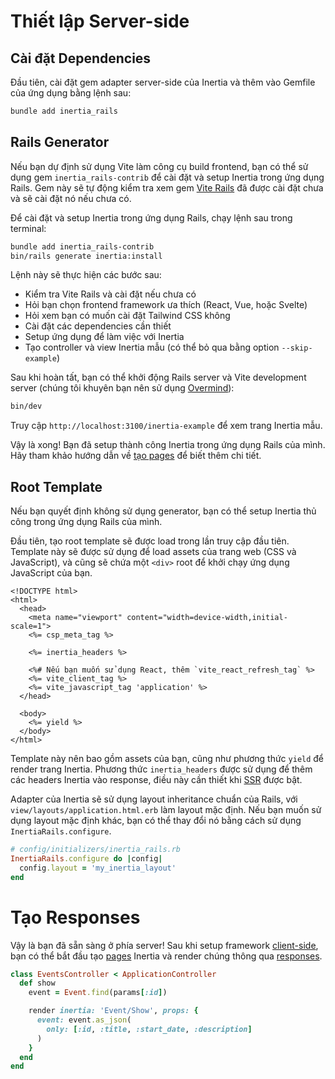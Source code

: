 # Thiết lập Server-side

## Cài đặt Dependencies

Đầu tiên, cài đặt gem adapter server-side của Inertia và thêm vào Gemfile của ứng dụng bằng lệnh sau:

```bash
bundle add inertia_rails
```

## Rails Generator

Nếu bạn dự định sử dụng Vite làm công cụ build frontend, bạn có thể sử dụng gem `inertia_rails-contrib` để cài đặt và setup Inertia trong ứng dụng Rails. Gem này sẽ tự động kiểm tra xem gem [Vite Rails](https://vite-ruby.netlify.app/guide/rails.html) đã được cài đặt chưa và sẽ cài đặt nó nếu chưa có.

Để cài đặt và setup Inertia trong ứng dụng Rails, chạy lệnh sau trong terminal:

```bash
bundle add inertia_rails-contrib
bin/rails generate inertia:install
```

Lệnh này sẽ thực hiện các bước sau:

- Kiểm tra Vite Rails và cài đặt nếu chưa có
- Hỏi bạn chọn frontend framework ưa thích (React, Vue, hoặc Svelte)
- Hỏi xem bạn có muốn cài đặt Tailwind CSS không
- Cài đặt các dependencies cần thiết
- Setup ứng dụng để làm việc với Inertia
- Tạo controller và view Inertia mẫu (có thể bỏ qua bằng option `--skip-example`)

Sau khi hoàn tất, bạn có thể khởi động Rails server và Vite development server (chúng tôi khuyên bạn nên sử dụng [Overmind](https://github.com/DarthSim/overmind)):

```bash
bin/dev
```

Truy cập `http://localhost:3100/inertia-example` để xem trang Inertia mẫu.

Vậy là xong! Bạn đã setup thành công Inertia trong ứng dụng Rails của mình. Hãy tham khảo hướng dẫn về [tạo pages](/pages) để biết thêm chi tiết.

## Root Template

Nếu bạn quyết định không sử dụng generator, bạn có thể setup Inertia thủ công trong ứng dụng Rails của mình.

Đầu tiên, tạo root template sẽ được load trong lần truy cập đầu tiên. Template này sẽ được sử dụng để load assets của trang web (CSS và JavaScript), và cũng sẽ chứa một `<div>` root để khởi chạy ứng dụng JavaScript của bạn.

```erb
<!DOCTYPE html>
<html>
  <head>
    <meta name="viewport" content="width=device-width,initial-scale=1">
    <%= csp_meta_tag %>

    <%= inertia_headers %>

    <%# Nếu bạn muốn sử dụng React, thêm `vite_react_refresh_tag` %>
    <%= vite_client_tag %>
    <%= vite_javascript_tag 'application' %>
  </head>

  <body>
    <%= yield %>
  </body>
</html>
```

Template này nên bao gồm assets của bạn, cũng như phương thức `yield` để render trang Inertia. Phương thức `inertia_headers` được sử dụng để thêm các headers Inertia vào response, điều này cần thiết khi [SSR](/02-server-side-rendering.md) được bật.

Adapter của Inertia sẽ sử dụng layout inheritance chuẩn của Rails, với `view/layouts/application.html.erb` làm layout mặc định. Nếu bạn muốn sử dụng layout mặc định khác, bạn có thể thay đổi nó bằng cách sử dụng `InertiaRails.configure`.

```ruby
# config/initializers/inertia_rails.rb
InertiaRails.configure do |config|
  config.layout = 'my_inertia_layout'
end
```

# Tạo Responses

Vậy là bạn đã sẵn sàng ở phía server! Sau khi setup framework [client-side](/03-client-side-setup.md), bạn có thể bắt đầu tạo [pages](/pages.md) Inertia và render chúng thông qua [responses](/responses.md).

```ruby
class EventsController < ApplicationController
  def show
    event = Event.find(params[:id])

    render inertia: 'Event/Show', props: {
      event: event.as_json(
        only: [:id, :title, :start_date, :description]
      )
    }
  end
end
```
